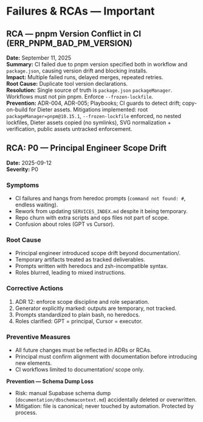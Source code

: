 # Failures & RCAs — Important

## RCA — pnpm Version Conflict in CI (ERR_PNPM_BAD_PM_VERSION)
**Date:** September 11, 2025  
**Summary:** CI failed due to pnpm version specified both in workflow and `package.json`, causing version drift and blocking installs.  
**Impact:** Multiple failed runs, delayed merges, repeated retries.  
**Root Cause:** Duplicate tool version declarations.  
**Resolution:** Single source of truth is `package.json` `packageManager`. Workflows must not pin pnpm. Enforce `--frozen-lockfile`.  
**Prevention:** ADR-004, ADR-005; Playbooks; CI guards to detect drift; copy-on-build for Dieter assets. Mitigations implemented: root `packageManager=pnpm@10.15.1`, `--frozen-lockfile` enforced, no nested lockfiles, Dieter assets copied (no symlinks), SVG normalization + verification, public assets untracked enforcement.

## RCA: P0 — Principal Engineer Scope Drift

**Date:** 2025-09-12  
**Severity:** P0  

### Symptoms
- CI failures and hangs from heredoc prompts (`command not found: #`, endless waiting).
- Rework from updating `SERVICES_INDEX.md` despite it being temporary.
- Repo churn with extra scripts and ops files not part of scope.
- Confusion about roles (GPT vs Cursor).

### Root Cause
- Principal engineer introduced scope drift beyond documentation/.
- Temporary artifacts treated as tracked deliverables.
- Prompts written with heredocs and zsh-incompatible syntax.
- Roles blurred, leading to mixed instructions.

### Corrective Actions
1. ADR 12: enforce scope discipline and role separation.  
2. Generator explicitly marked: outputs are temporary, not tracked.  
3. Prompts standardized to plain bash, no heredocs.  
4. Roles clarified: GPT = principal, Cursor = executor.  

### Preventive Measures
- All future changes must be reflected in ADRs or RCAs.  
- Principal must confirm alignment with documentation before introducing new elements.  
- CI workflows limited to documentation/ scope only.  

**Prevention — Schema Dump Loss**
- Risk: manual Supabase schema dump (`documentation/dbschemacontext.md`) accidentally deleted or overwritten.
- Mitigation: file is canonical; never touched by automation. Protected by process.

